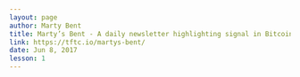 ```yaml
---
layout: page
author: Marty Bent
title: Marty’s Bent - A daily newsletter highlighting signal in Bitcoin
link: https://tftc.io/martys-bent/
date: Jun 8, 2017
lesson: 1
---
```

